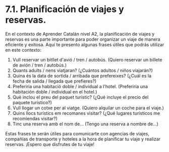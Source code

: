 # 7.1. Planificación de viajes y reservas.

En el contexto de Aprender Catalán nivel A2, la planificación de viajes y reservas es una parte importante para poder organizar un viaje de manera eficiente y exitosa. Aquí te presento algunas frases útiles que podrás utilizar en este contexto:

1. Vull reservar un bitllet d'avió / tren / autobús. (Quiero reservar un billete de avión / tren / autobús.)
2. Quants adults / nens viatjaran? (¿Cuántos adultos / niños viajarán?)
3. Quina és la data de sortida / arribada que prefereixes? (¿Cuál es la fecha de salida / llegada que prefieres?)
4. Preferiria una habitació doble / individual a l'hotel. (Preferiría una habitación doble / individual en el hotel.)
5. Què inclou el preu del paquet turístic? (¿Qué incluye el precio del paquete turístico?)
6. Vull llogar un cotxe per al viatge. (Quiero alquilar un coche para el viaje.)
7. Quins llocs turístics em recomanes visitar? (¿Qué lugares turísticos me recomiendas visitar?)
8. Tinc una reserva amb el nom de... (Tengo una reserva a nombre de...)

Estas frases te serán útiles para comunicarte con agencias de viajes, compañías de transporte y hoteles a la hora de planificar tu viaje y realizar reservas. ¡Espero que disfrutes de tu viaje!
